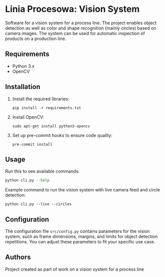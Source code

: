 # Linia Procesowa: Vision System

Software for a vision system for a process line. The project enables object detection as well as color and shape recognition (mainly circles) based on camera images. The system can be used for automatic inspection of products on a production line.

## Requirements

- Python 3.x
- OpenCV

## Installation

1. Install the required libraries:
    ```
    pip install -r requirements.txt
    ```

2. Install OpenCV:
    ```
    sudo apt-get install python3-opencv
    ```

2. Set up pre-commit hooks to ensure code quality:
    ```
    pre-commit install
    ```

## Usage
Run this to see available commands:

```python
python cli.py --help
```

Example command to run the vision system with live camera feed and circle detection:
```
python cli.py --live --circles
```

## Configuration
The configuration file `src/config.py` contains parameters for the vision system, such as frame dimensions, margins, and limits for object detection repetitions. You can adjust these parameters to fit your specific use case.

## Authors

Project created as part of work on a vision system for a process line